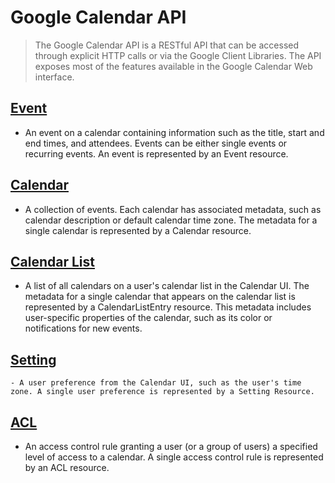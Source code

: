 # Google Calendar API
> The Google Calendar API is a RESTful API that can be accessed through explicit HTTP calls or via the Google Client Libraries. The API exposes most of the features available in the Google Calendar Web interface.


## [Event]("https://developers.google.com/calendar/v3/reference/events")
- An event on a calendar containing information such as the title, start and end times, and attendees. Events can be either single events or recurring events. An event is represented by an Event resource.
## [Calendar]("https://developers.google.com/calendar/v3/reference/calendars")
- A collection of events. Each calendar has associated metadata, such as calendar description or default calendar time zone. The metadata for a single calendar is represented by a Calendar resource.
## [Calendar List]("https://developers.google.com/calendar/v3/reference/calendarList")
- A list of all calendars on a user's calendar list in the Calendar UI. The metadata for a single calendar that appears on the calendar list is represented by a CalendarListEntry resource. This metadata includes user-specific properties of the calendar, such as its color or notifications for new events.
## [Setting]("https://developers.google.com/calendar/v3/reference/settings")
    - A user preference from the Calendar UI, such as the user's time zone. A single user preference is represented by a Setting Resource.
## [ACL]("https://developers.google.com/calendar/v3/reference/acl")
- An access control rule granting a user (or a group of users) a specified level of access to a calendar. A single access control rule is represented by an ACL resource.
